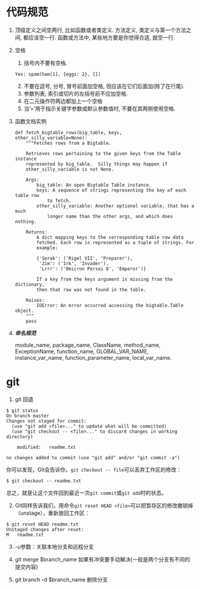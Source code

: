 # 代码规范

1. 顶级定义之间空两行, 比如函数或者类定义. 方法定义, 类定义与第一个方法之间, 都应该空一行. 函数或方法中, 某些地方要是你觉得合适, 就空一行.

2. 空格

   1. 括号内不要有空格.

   ```p&amp;#39;y
   Yes: spam(ham[1], {eggs: 2}, [])
   ```

   2. 不要在逗号, 分号, 冒号前面加空格, 但应该在它们后面加(除了在行尾).
   3. 参数列表, 索引或切片的左括号前不应加空格.
   4. 在二元操作符两边都加上一个空格
   5. 当’=’用于指示关键字参数或默认参数值时, 不要在其两侧使用空格.

3. 函数文档实例

   ```
   def fetch_bigtable_rows(big_table, keys, other_silly_variable=None):
       """Fetches rows from a Bigtable.
   
       Retrieves rows pertaining to the given keys from the Table instance
       represented by big_table.  Silly things may happen if
       other_silly_variable is not None.
   
       Args:
           big_table: An open Bigtable Table instance.
           keys: A sequence of strings representing the key of each table row
               to fetch.
           other_silly_variable: Another optional variable, that has a much
               longer name than the other args, and which does nothing.
   
       Returns:
           A dict mapping keys to the corresponding table row data
           fetched. Each row is represented as a tuple of strings. For
           example:
   
           {'Serak': ('Rigel VII', 'Preparer'),
            'Zim': ('Irk', 'Invader'),
            'Lrrr': ('Omicron Persei 8', 'Emperor')}
   
           If a key from the keys argument is missing from the dictionary,
           then that row was not found in the table.
   
       Raises:
           IOError: An error occurred accessing the bigtable.Table object.
       """
       pass
   ```

4. ***命名规范***

   module_name, package_name, ClassName, method_name, ExceptionName, function_name, GLOBAL_VAR_NAME, instance_var_name, function_parameter_name, local_var_name.

# git

1. git 回退

```
$ git status
On branch master
Changes not staged for commit:
  (use "git add <file>..." to update what will be committed)
  (use "git checkout -- <file>..." to discard changes in working directory)

	modified:   readme.txt

no changes added to commit (use "git add" and/or "git commit -a")
```

你可以发现，Git会告诉你，`git checkout -- file`可以丢弃工作区的修改：

```
$ git checkout -- readme.txt
```

总之，就是让这个文件回到最近一次`git commit`或`git add`时的状态。

2. Git同样告诉我们，用命令`git reset HEAD <file>`可以把暂存区的修改撤销掉（unstage），重新放回工作区：

```
$ git reset HEAD readme.txt
Unstaged changes after reset:
M	readme.txt
```

3. -u参数：关联本地分支和远程分支

4. git merge $branch_name 如果有冲突要手动解决(一般是两个分支有不同的提交内容)
5. git branch -d $branch_name 删除分支